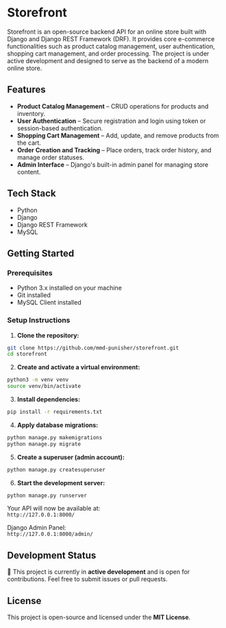# Storefront

Storefront is an open-source backend API for an online store built with Django and Django REST Framework (DRF). It provides core e-commerce functionalities such as product catalog management, user authentication, shopping cart management, and order processing. The project is under active development and designed to serve as the backend of a modern online store.

## Features

- **Product Catalog Management** – CRUD operations for products and inventory.
- **User Authentication** – Secure registration and login using token or session-based authentication.
- **Shopping Cart Management** – Add, update, and remove products from the cart.
- **Order Creation and Tracking** – Place orders, track order history, and manage order statuses.
- **Admin Interface** – Django's built-in admin panel for managing store content.

## Tech Stack

- Python
- Django
- Django REST Framework
- MySQL

## Getting Started

### Prerequisites

- Python 3.x installed on your machine
- Git installed
- MySQL Client installed

### Setup Instructions

1. **Clone the repository:**

```bash
git clone https://github.com/mmd-punisher/storefront.git
cd storefront
```

2. **Create and activate a virtual environment:**

```bash
python3 -m venv venv
source venv/bin/activate
```

3. **Install dependencies:**

```bash
pip install -r requirements.txt
```

4. **Apply database migrations:**

```bash
python manage.py makemigrations
python manage.py migrate
```

5. **Create a superuser (admin account):**

```bash
python manage.py createsuperuser
```

6. **Start the development server:**

```bash
python manage.py runserver
```

Your API will now be available at:  
`http://127.0.0.1:8000/`

Django Admin Panel:  
`http://127.0.0.1:8000/admin/`

## Development Status

🛵 This project is currently in **active development** and is open for contributions. Feel free to submit issues or pull requests.

## License

This project is open-source and licensed under the **MIT License**.
